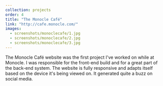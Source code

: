 ```yaml
---
collection: projects
order: 4
title: "The Monocle Café"
link: "http://cafe.monocle.com/"
images: 
  - screenshots/monoclecafe/1.jpg
  - screenshots/monoclecafe/2.jpg
  - screenshots/monoclecafe/3.jpg
---
```

The Monocle Café website was the first project I've worked on while at Monocle. I was responsible for the front-end build and for a great part of the back-end system. The website is fully responsive and adapts itself based on the device it's being viewed on. It generated quite a buzz on social media.